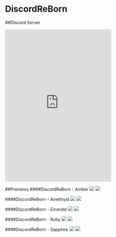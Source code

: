 # DiscordReBorn

##Discord Server
<iframe src="https://discordapp.com/widget?id=212324635356692500&theme=dark" width="350" height="500" allowtransparency="true" frameborder="0"></iframe>

##Previews
####DiscordReBorn - Amber
<img src="http://i.imgur.com/tKPmxLq.png">
<img src="http://i.imgur.com/JXfOZTY.png">

####DiscordReBorn - Amethyst
<img src="http://i.imgur.com/tbwhSjo.png">
<img src="http://i.imgur.com/IEGrU48.jpg">

####DiscordReBorn - Emerald
<img src="http://i.imgur.com/Nva1Ond.png">
<img src="http://i.imgur.com/faYXTKH.png">

####DiscordReBorn - Ruby
<img src="http://i.imgur.com/Xe5A0Nq.png">
<img src="http://i.imgur.com/ANNtb8g.png">

####DiscordReBorn - Sapphire
<img src="http://i.imgur.com/9CcMrRT.png">
<img src="http://i.imgur.com/fSIbA6i.png">
